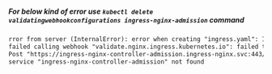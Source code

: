 ##### For below kind of error use `kubectl delete validatingwebhookconfigurations ingress-nginx-admission` command

```txt
rror from server (InternalError): error when creating "ingress.yaml": Internal error occurred:
failed calling webhook "validate.nginx.ingress.kubernetes.io": failed to call webhook:
Post "https://ingress-nginx-controller-admission.ingress-nginx.svc:443/networking/v1/ingresses?timeout=10s":
service "ingress-nginx-controller-admission" not found

```
